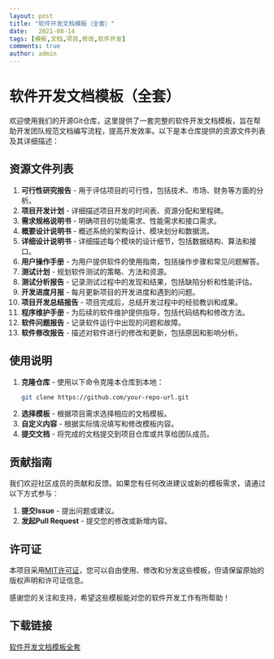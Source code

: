 ```yaml
---
layout: post
title: "软件开发文档模板（全套）"
date:   2021-08-14
tags: [模板,文档,项目,修改,软件开发]
comments: true
author: admin
---
```

# 软件开发文档模板（全套）

欢迎使用我们的开源Git仓库，这里提供了一套完整的软件开发文档模板，旨在帮助开发团队规范文档编写流程，提高开发效率。以下是本仓库提供的资源文件列表及其详细描述：

## 资源文件列表

1. **可行性研究报告** - 用于评估项目的可行性，包括技术、市场、财务等方面的分析。
2. **项目开发计划** - 详细描述项目开发的时间表、资源分配和里程碑。
3. **需求规格说明书** - 明确项目的功能需求、性能需求和接口需求。
4. **概要设计说明书** - 概述系统的架构设计、模块划分和数据流。
5. **详细设计说明书** - 详细描述每个模块的设计细节，包括数据结构、算法和接口。
6. **用户操作手册** - 为用户提供软件的使用指南，包括操作步骤和常见问题解答。
7. **测试计划** - 规划软件测试的策略、方法和资源。
8. **测试分析报告** - 记录测试过程中的发现和结果，包括缺陷分析和性能评估。
9. **开发进度月报** - 每月更新项目的开发进度和遇到的问题。
10. **项目开发总结报告** - 项目完成后，总结开发过程中的经验教训和成果。
11. **程序维护手册** - 为后续的软件维护提供指导，包括代码结构和修改方法。
12. **软件问题报告** - 记录软件运行中出现的问题和故障。
13. **软件修改报告** - 描述对软件进行的修改和更新，包括原因和影响分析。

## 使用说明

1. **克隆仓库** - 使用以下命令克隆本仓库到本地：
   ```bash
   git clone https://github.com/your-repo-url.git
   ```
2. **选择模板** - 根据项目需求选择相应的文档模板。
3. **自定义内容** - 根据实际情况填写和修改模板内容。
4. **提交文档** - 将完成的文档提交到项目仓库或共享给团队成员。

## 贡献指南

我们欢迎社区成员的贡献和反馈。如果您有任何改进建议或新的模板需求，请通过以下方式参与：

1. **提交Issue** - 提出问题或建议。
2. **发起Pull Request** - 提交您的修改或新增内容。

## 许可证

本项目采用[MIT许可证](LICENSE)，您可以自由使用、修改和分发这些模板，但请保留原始的版权声明和许可证信息。

感谢您的关注和支持，希望这些模板能对您的软件开发工作有所帮助！

## 下载链接

[软件开发文档模板全套](https://pan.quark.cn/s/04573a5c9362)